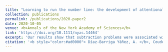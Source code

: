 ```yaml
---
title: "Learning to run the number line: the development of attentional shifts during single‐digit arithmetic"
collection: publications
permalink: /publications/2020-paper2
date: 2020-10-05
venue: <b>Annals of the New York Academy of Sciences</b>
link: 'https://doi.org/10.1111/nyas.14464'
excerpt: 'Our results show that subtraction problems were associated with a leftward bias by the fifth grade, such that problem solving was facilitated when the second operand was in the left visual field. We also found that children can associate addition problems with the right side of space by the fourth grade'
citation: '<b style="color:#ad0000"> Díaz-Barriga Yáñez, A. </b>, Couderec, A., Longo, L., Merchie, A., Chesnokova, H., Langlois, E., Thevenot, C., & Prado, J. (2023). &quot;Learning to run the number line: the development of attentional shifts during single-digit arithmetic. &quot;<i>Annals of the New York Academy of Sciences</i>, 234.https://doi.org/10.1111/nyas.14464'
---
```

